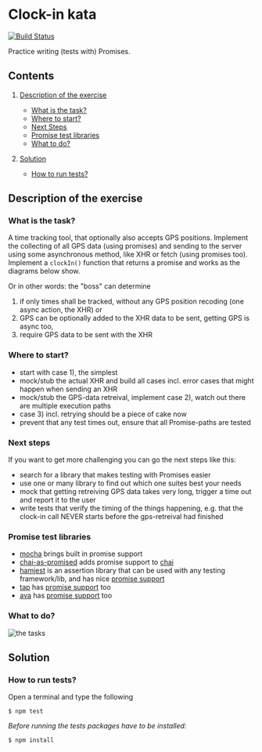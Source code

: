 # Clock-in kata

[![Build Status](https://github.com/manelfera/clock-in-kata/actions/workflows/node.js.yml/badge.svg)](https://github.com/manelfera/clock-in-kata/actions/workflows/node.js.yml)

Practice writing (tests with) Promises.

## Contents
1. [Description of the exercise](#description-of-the-exercise)
    * [What is the task?](#what-is-the-task)
    * [Where to start?](#where-to-start)
    * [Next Steps](#next-steps)
    * [Promise test libraries](#promise-test-libraries)
    * [What to do?](#what-to-do)

2. [Solution](#solution)
    * [How to run tests?](#how-to-run-test)


## Description of the exercise
### What is the task?

A time tracking tool, that optionally also accepts GPS positions.
Implement the collecting of all GPS data (using promises) and sending to the server using some asynchronous method, like XHR or fetch (using promises too).
Implement a `clockIn()` function that returns a promise and works as the diagrams below show.

Or in other words: the "boss" can determine
1) if only times shall be tracked, without any GPS position recoding (one async action, the XHR) or
2) GPS can be optionally added to the XHR data to be sent, getting GPS is async too,
3) require GPS data to be sent with the XHR

### Where to start?

- start with case 1), the simplest
- mock/stub the actual XHR and build all cases incl. error cases that might happen when sending an XHR
- mock/stub the GPS-data retreival, implement case 2), watch out there are multiple execution paths
- case 3) incl. retrying should be a piece of cake now
- prevent that any test times out, ensure that all Promise-paths are tested

### Next steps

If you want to get more challenging you can go the next steps like this:
- search for a library that makes testing with Promises easier
- use one or many library to find out which one suites best your needs
- mock that getting retreiving GPS data takes very long, trigger a time out
  and report it to the user
- write tests that verify the timing of the things happening, e.g.
  that the clock-in call NEVER starts before the gps-retreival had
  finished

### Promise test libraries

- [mocha] brings built in promise support
- [chai-as-promised] adds promise support to [chai]
- [hamjest] is an assertion library that can be used with any testing framework/lib, and has nice [promise support][hamjest-promise-support]
- [tap] has [promise support][tap-promises] too
- [ava] has [promise support][ava-promise] too

[ava]: https://github.com/sindresorhus/ava
[ava-promise]: https://github.com/sindresorhus/ava#promise-support
[tap]: http://www.node-tap.org/
[tap-promises]: http://www.node-tap.org/promises/
[chai]: http://chaijs.com/
[chai-as-promised]: https://github.com/domenic/chai-as-promised
[mocha]: http://mochajs.org/
[hamjest]: https://github.com/rluba/hamjest
[hamjest-promise-support]: https://github.com/rluba/hamjest/wiki/Matcher-documentation#promise-matchers


### What to do?

![the tasks](clock-in-kata-cases.png)

## Solution
### How to run tests?

Open a terminal and type the following
```shell
$ npm test
```

*Before running the tests packages have to be installed:*
```shell
$ npm install
``` 